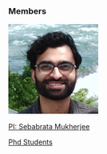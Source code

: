 ### Members

<img src="images/me.jpeg" width="180"/>

[PI: Sebabrata Mukherjee](seba.md) 


[Phd Students](phd.md)

